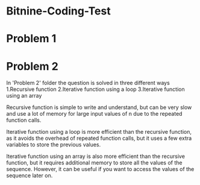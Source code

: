 # Bitnine-Coding-Test
# Problem 1
# Problem 2
In 'Problem 2' folder the question is solved in three different ways 1.Recursive function 2.Iterative function using a loop 3.Iterative function using an array

Recursive function is simple to write and understand, but can be very slow and use a lot of memory for large input values of n due to the repeated function calls.

Iterative function using a loop is more efficient than the recursive function, as it avoids the overhead of repeated function calls, but it uses a few extra variables to store the previous values.

Iterative function using an array is also more efficient than the recursive function, but it requires additional memory to store all the values of the sequence. However, it can be useful if you want to access the values of the sequence later on.

